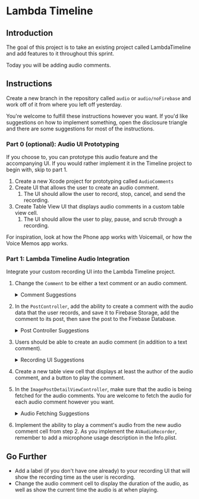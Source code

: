 # Lambda Timeline

## Introduction

The goal of this project is to take an existing project called LambdaTimeline and add features to it throughout this sprint. 

Today you will be adding audio comments.

## Instructions

Create a new branch in the repository called `audio` or `audio/noFirebase` and work off of it from where you left off yesterday.

You're welcome to fulfill these instructions however you want. If you'd like suggestions on how to implement something, open the disclosure triangle and there are some suggestions for most of the instructions.

### Part 0 (optional): Audio UI Prototyping

If you choose to, you can prototype this audio feature and the accompanying UI. If you would rather implement it in the Timeline project to begin with, skip to part 1.

1. Create a new Xcode project for prototyping called `AudioComments`
2. Create UI that allows the user to create an audio comment. 
    1. The UI should allow the user to record, stop, cancel, and send the recording.
3. Create Table View UI that displays audio comments in a custom table view cell.
    1. The UI should allow the user to play, pause, and scrub through a recording. 
    
For inspiration, look at how the Phone app works with Voicemail, or how the Voice Memos app works.

### Part 1: Lambda Timeline Audio Integration

Integrate your custom recording UI into the Lambda Timeline project.

1. Change the `Comment` to be either a text comment or an audio comment.

    <details><summary>Comment Suggestions</summary>
    <p>

    - In the `Comment` object, change the `text`'s type to be an optional string, and create a new `audioURL: URL?` variable as well. Modify the `dictionaryRepresentation` and the `init?(dictionary: ...)` to accomodate the `audioURL` and the now optional `text` string.

    </p>
    </details>

2. In the `PostController`, add the ability to create a comment with the audio data that the user records, and save it to Firebase Storage, add the comment to its post, then save the post to the Firebase Database.

    <details><summary>Post Controller Suggestions</summary>
    <p>

      - Create a separate function to create a comment with the audio data.
      - You can very easily change the `store` method to instead take in data and a `StorageReference` to accomodate for storing both Post media data and now the audio data as well.

    </p>
    </details>
3. Users should be able to create an audio comment (in addition to a text comment).
    <details><summary>Recording UI Suggestions</summary>
    <p>

      - In the `ImagePostDetailViewController`, change the `createComment` action to allow the user select whether they want to make a text comment or an audio comment, then create a new view controller with the required UI. The view controller could be presented modally or as a popover.
      
      - Alternatively, you could modify the `ImagePostDetailViewController` to hold the audio recording UI.

    </p>
    </details>
    
4. Create a new table view cell that displays at least the author of the audio comment, and a button to play the comment.

5. In the `ImagePostDetailViewController`, make sure that the audio is being fetched for the audio comments. You are welcome to fetch the audio for each audio comment however you want.

    <details><summary>Audio Fetching Suggestions</summary>
    <p>

      - You can implement the audio fetching similar to the way images are fetched on the `PostsCollectionViewController` by using operations, an operation queue, and a new cache. Make a new subclass of `ConcurrentOperation` that fetches audio using the comment's `audioURL` and a `URLSessionDataTask`.

    </p>
    </details>

6. Implement the ability to play a comment's audio from the new audio comment cell from step 2. As you implement the `AVAudioRecorder`, remember to add a microphone usage description in the Info.plist.

## Go Further

- Add a label (if you don't have one already) to your recording UI that will show the recording time as the user is recording.
- Change the audio comment cell to display the duration of the audio, as well as show the current time the audio is at when playing.
